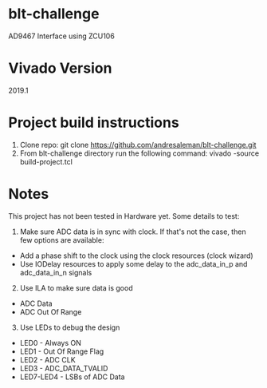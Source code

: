 # blt-challenge
AD9467 Interface using ZCU106

# Vivado Version
2019.1

# Project build instructions
1. Clone repo: git clone https://github.com/andresaleman/blt-challenge.git
2. From blt-challenge directory run the following command: vivado -source build-project.tcl

# Notes
This project has not been tested in Hardware yet. Some details to test:
1. Make sure ADC data is in sync with clock. If that's not the case, then few options are available:
  - Add a phase shift to the clock using the clock resources (clock wizard)
  - Use IODelay resources to apply some delay to the adc_data_in_p and adc_data_in_n signals

2. Use ILA to make sure data is good
  - ADC Data
  - ADC Out Of Range

3. Use LEDs to debug the design
  - LED0 - Always ON
  - LED1 - Out Of Range Flag
  - LED2 - ADC CLK
  - LED3 - ADC_DATA_TVALID
  - LED7-LED4 - LSBs of ADC Data
